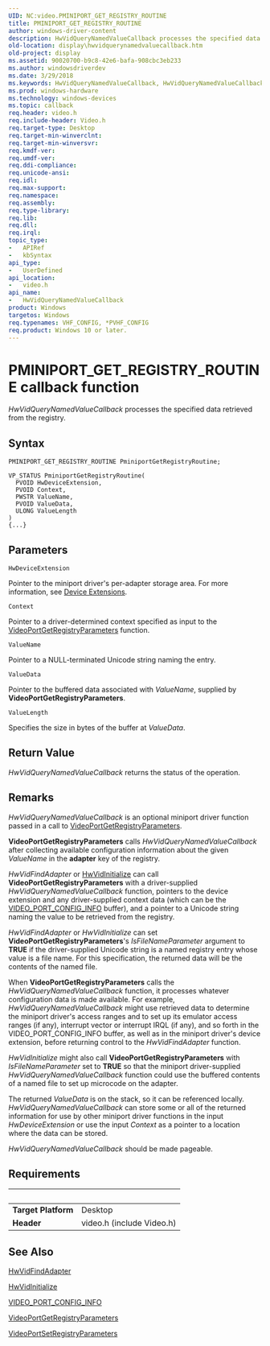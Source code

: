 ```yaml
---
UID: NC:video.PMINIPORT_GET_REGISTRY_ROUTINE
title: PMINIPORT_GET_REGISTRY_ROUTINE
author: windows-driver-content
description: HwVidQueryNamedValueCallback processes the specified data retrieved from the registry.
old-location: display\hwvidquerynamedvaluecallback.htm
old-project: display
ms.assetid: 90020700-b9c8-42e6-bafa-908cbc3eb233
ms.author: windowsdriverdev
ms.date: 3/29/2018
ms.keywords: HwVidQueryNamedValueCallback, HwVidQueryNamedValueCallback callback function [Display Devices], PMINIPORT_GET_REGISTRY_ROUTINE, VideoMiniport_Functions_4e6a63e7-cf5f-4cb6-9e9a-10286e40d762.xml, display.hwvidquerynamedvaluecallback, video/HwVidQueryNamedValueCallback
ms.prod: windows-hardware
ms.technology: windows-devices
ms.topic: callback
req.header: video.h
req.include-header: Video.h
req.target-type: Desktop
req.target-min-winverclnt: 
req.target-min-winversvr: 
req.kmdf-ver: 
req.umdf-ver: 
req.ddi-compliance: 
req.unicode-ansi: 
req.idl: 
req.max-support: 
req.namespace: 
req.assembly: 
req.type-library: 
req.lib: 
req.dll: 
req.irql: 
topic_type:
-	APIRef
-	kbSyntax
api_type:
-	UserDefined
api_location:
-	video.h
api_name:
-	HwVidQueryNamedValueCallback
product: Windows
targetos: Windows
req.typenames: VHF_CONFIG, *PVHF_CONFIG
req.product: Windows 10 or later.
---
```



# PMINIPORT_GET_REGISTRY_ROUTINE callback function
<i>HwVidQueryNamedValueCallback</i> processes the specified data retrieved from the registry.

## Syntax

```
PMINIPORT_GET_REGISTRY_ROUTINE PminiportGetRegistryRoutine;

VP_STATUS PminiportGetRegistryRoutine(
  PVOID HwDeviceExtension,
  PVOID Context,
  PWSTR ValueName,
  PVOID ValueData,
  ULONG ValueLength
)
{...}
```

## Parameters

`HwDeviceExtension`

Pointer to the miniport driver's per-adapter storage area. For more information, see <a href="https://msdn.microsoft.com/library/windows/hardware/ff543119">Device Extensions</a>.

`Context`

Pointer to a driver-determined context specified as input to the <a href="https://msdn.microsoft.com/library/windows/hardware/ff570316">VideoPortGetRegistryParameters</a> function.

`ValueName`

Pointer to a NULL-terminated Unicode string naming the entry.

`ValueData`

Pointer to the buffered data associated with <i>ValueName</i>, supplied by <b>VideoPortGetRegistryParameters</b>.

`ValueLength`

Specifies the size in bytes of the buffer at <i>ValueData</i>.


## Return Value

<i>HwVidQueryNamedValueCallback</i> returns the status of the operation.

## Remarks

<i>HwVidQueryNamedValueCallback</i> is an optional miniport driver function passed in a call to <a href="https://msdn.microsoft.com/library/windows/hardware/ff570316">VideoPortGetRegistryParameters</a>.

<b>VideoPortGetRegistryParameters</b> calls <i>HwVidQueryNamedValueCallback</i> after collecting available configuration information about the given <i>ValueName</i> in the <b>adapter</b> key of the registry. 

<i>HwVidFindAdapter</i> or <a href="https://msdn.microsoft.com/0e43de21-59e5-4368-8ea2-34fa52e99950">HwVidInitialize</a> can call <b>VideoPortGetRegistryParameters</b> with a driver-supplied <i>HwVidQueryNamedValueCallback</i> function, pointers to the device extension and any driver-supplied context data (which can be the <a href="https://msdn.microsoft.com/library/windows/hardware/ff570531">VIDEO_PORT_CONFIG_INFO</a> buffer), and a pointer to a Unicode string naming the value to be retrieved from the registry.

<i>HwVidFindAdapter</i> or <i>HwVidInitialize</i> can set <b>VideoPortGetRegistryParameters</b>'s <i>IsFileNameParameter</i> argument to <b>TRUE</b> if the driver-supplied Unicode string is a named registry entry whose value is a file name. For this specification, the returned data will be the contents of the named file.

When <b>VideoPortGetRegistryParameters</b> calls the <i>HwVidQueryNamedValueCallback</i> function, it processes whatever configuration data is made available. For example, <i>HwVidQueryNamedValueCallback</i> might use retrieved data to determine the miniport driver's access ranges and to set up its emulator access ranges (if any), interrupt vector or interrupt IRQL (if any), and so forth in the VIDEO_PORT_CONFIG_INFO buffer, as well as in the miniport driver's device extension, before returning control to the <i>HwVidFindAdapter</i> function.

<i>HwVidInitialize</i> might also call <b>VideoPortGetRegistryParameters</b> with <i>IsFileNameParameter</i> set to <b>TRUE</b> so that the miniport driver-supplied <i>HwVidQueryNamedValueCallback</i> function could use the buffered contents of a named file to set up microcode on the adapter.

The returned <i>ValueData</i> is on the stack, so it can be referenced locally. <i>HwVidQueryNamedValueCallback</i> can store some or all of the returned information for use by other miniport driver functions in the input <i>HwDeviceExtension</i> or use the input <i>Context</i> as a pointer to a location where the data can be stored.

<i>HwVidQueryNamedValueCallback</i> should be made pageable.

## Requirements
| &nbsp; | &nbsp; |
| ---- |:---- |
| **Target Platform** | Desktop |
| **Header** | video.h (include Video.h) |

## See Also

<a href="https://msdn.microsoft.com/8c880eff-4b4c-439e-9239-f2343c1fe084">HwVidFindAdapter</a>



<a href="https://msdn.microsoft.com/0e43de21-59e5-4368-8ea2-34fa52e99950">HwVidInitialize</a>



<a href="https://msdn.microsoft.com/library/windows/hardware/ff570531">VIDEO_PORT_CONFIG_INFO</a>



<a href="https://msdn.microsoft.com/library/windows/hardware/ff570316">VideoPortGetRegistryParameters</a>



<a href="https://msdn.microsoft.com/library/windows/hardware/ff570365">VideoPortSetRegistryParameters</a>